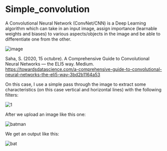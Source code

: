 # Simple_convolution

A Convolutional Neural Network (ConvNet/CNN) is a Deep Learning algorithm which can take in an input image, assign importance (learnable weights and biases) to various aspects/objects in the image and be able to differentiate one from the other.

![image](https://user-images.githubusercontent.com/85259381/124947542-88bc4500-dfd5-11eb-8dbc-9ead2ea56f5b.png)

Saha, S. (2020, 15 octubre). A Comprehensive Guide to Convolutional Neural Networks — the ELI5 way. Medium. https://towardsdatascience.com/a-comprehensive-guide-to-convolutional-neural-networks-the-eli5-way-3bd2b1164a53

On this case, I use a simple pass through the image to extract some characteristics (on this case vertical and horizontal lines) with the following filters:

![1](https://user-images.githubusercontent.com/85259381/124948881-b655be00-dfd6-11eb-9601-0d48be9e7741.png)

After we upload an image like this one:

![batman](https://user-images.githubusercontent.com/85259381/124949283-09c80c00-dfd7-11eb-9659-d0b71384b31d.jpg)

We get an output like this:

![bat](https://user-images.githubusercontent.com/85259381/124949320-12b8dd80-dfd7-11eb-9156-8b15b08fbaa4.jpg)
